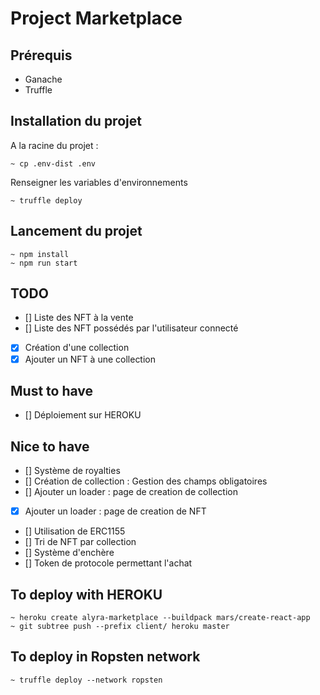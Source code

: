 # Project Marketplace

## Prérequis

- Ganache
- Truffle

## Installation du projet

A la racine du projet :

``~ cp .env-dist .env``

Renseigner les variables d'environnements

``~ truffle deploy``

## Lancement du projet

```shell
~ npm install
~ npm run start
```

## TODO

- [] Liste des NFT à la vente
- [] Liste des NFT possédés par l'utilisateur connecté
- [x] Création d'une collection
- [x] Ajouter un NFT à une collection

## Must to have
- [] Déploiement sur HEROKU

## Nice to have
- [] Système de royalties
- [] Création de collection : Gestion des champs obligatoires
- [] Ajouter un loader : page de creation de collection
- [x] Ajouter un loader : page de creation de NFT
- [] Utilisation de ERC1155
- [] Tri de NFT par collection
- [] Système d'enchère
- [] Token de protocole permettant l'achat

## To deploy with HEROKU

```shell
~ heroku create alyra-marketplace --buildpack mars/create-react-app
~ git subtree push --prefix client/ heroku master
```

## To deploy in Ropsten network

```shell
~ truffle deploy --network ropsten
```
